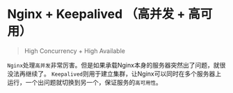 # Nginx + Keepalived （高并发 + 高可用）

> High Concurrency + High Available

`Nginx`处理`高并发`非常厉害。但是如果承载Nginx本身的服务器突然出了问题，就很没法再继续了。
`Keepalived`则用于建立集群，让Nginx可以同时在多个服务器上运行，一个出问题就切换到另一个，保证服务的`高可用性`。

